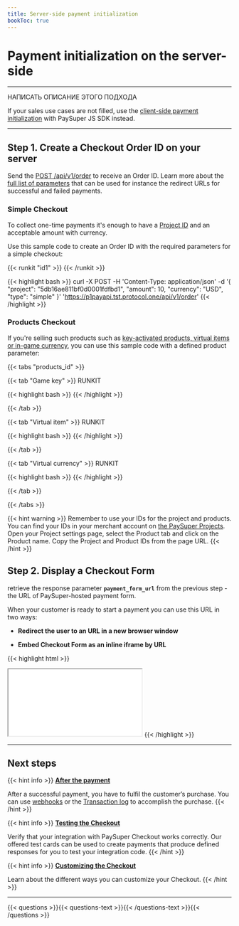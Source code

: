 ```yaml
---
title: Server-side payment initialization
bookToc: true
---
```


# Payment initialization on the server-side
***

НАПИСАТЬ ОПИСАНИЕ ЭТОГО ПОДХОДА

If your sales use cases are not filled, use the [client-side payment initialization](/docs/payments/sdk-integration/) with PaySuper JS SDK instead.

***

## **Step 1.** Create a Checkout Order ID on your server

Send the [POST /api/v1/order](ССЫЛКА) to receive an Order ID. Learn more about the [full list of parameters](ССЫЛКА) that can be used for instance the redirect URLs for successful and failed payments.

### **Simple Checkout**

To collect one-time payments it's enough to have a [Project ID](/docs/payments/quick-start/#step-2-set-up-a-project) and an acceptable amount with currency.

Use this sample code to create an Order ID with the required parameters for a simple checkout:

{{< runkit "id1" >}}
{{< /runkit >}}

{{< highlight bash >}}
curl -X POST -H 'Content-Type: application/json' -d '{
    "project": "5db16ae811bf0d0001fdfbd1",
    "amount": 10,
    "currency": "USD",
    "type": "simple"
}' 'https://p1payapi.tst.protocol.one/api/v1/order'
{{< /highlight >}}

### **Products Checkout**

If you're selling such products such as [key-activated products, virtual items or in-game currency](/docs/payments/quick-start/#step-2-set-up-a-project), you can use this sample code with a defined product parameter:

{{< tabs "products_id" >}}

{{< tab "Game key" >}}
RUNKIT

{{< highlight bash >}}
{{< /highlight >}}

{{< /tab >}}

{{< tab "Virtual item" >}}
RUNKIT

{{< highlight bash >}}
{{< /highlight >}}

{{< /tab >}}

{{< tab "Virtual currency" >}}
RUNKIT

{{< highlight bash >}}
{{< /highlight >}}

{{< /tab >}}

{{< /tabs >}}

{{< hint warning >}}
Remember to use your IDs for the project and products. You can find your IDs in your merchant account on [the PaySuper Projects](https://paysupermgmt.tst.protocol.one/projects/). Open your Project settings page, select the Product tab and click on the Product name. Copy the Project and Product IDs from the page URL.
{{< /hint >}}

## **Step 2.** Display a Checkout Form

 retrieve the response parameter **`payment_form_url`** from the previous step - the URL of PaySuper-hosted payment form.

When your customer is ready to start a payment you can use this URL in two ways:

* **Redirect the user to an URL in a new browser window**

* **Embed Checkout Form as an inline iframe by URL**

{{< highlight html >}}
<iframe src="{payment_form_url}"></iframe>
{{< /highlight >}}

***

## Next steps

{{< hint info >}}
[**After the payment**](/docs/payments/live/)

After a successful payment, you have to fulfil the customer’s purchase. You can use [webhooks](ССЫЛКА) or the [Transaction log](ССЫЛКА) to accomplish the purchase.
{{< /hint >}}

{{< hint info >}}
[**Testing the Checkout**](/docs/payments/testing/)

Verify that your integration with PaySuper Checkout works correctly. Our offered test cards can be used to create payments that produce defined responses for you to test your integration code.
{{< /hint >}}

{{< hint info >}}
[**Customizing the Checkout**](/docs/payments/customization/)

Learn about the different ways you can customize your Checkout.
{{< /hint >}}

***

{{< questions >}}{{< questions-text >}}{{< /questions-text >}}{{< /questions >}}